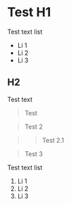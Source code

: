 # Test H1

Test text list
* Li 1
* Li 2
* Li 3

## H2

Test text

> Test

> Test 2

>> Test 2.1

> Test 3


Test text list
1. Li 1
2. Li 2
3. Li 3